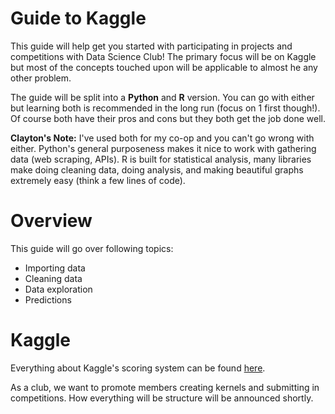 # Guide to Kaggle

This guide will help get you started with participating in projects and competitions with Data Science Club!
The primary focus will be on Kaggle but most of the concepts touched upon will be applicable to almost he any other problem.

The guide will be split into a **Python** and **R** version. You can go with either but learning both is recommended in the long run (focus on 1 first though!). Of course both have their pros and cons but they both get the job done well.

**Clayton's Note:** I've used both for my co-op and you can't go wrong with either. Python's general purposeness makes it nice to work with gathering data (web scraping, APIs). R is built for statistical analysis, many libraries make doing cleaning data, doing analysis, and making beautiful graphs extremely easy (think a few lines of code). 

# Overview
This guide will go over following topics:
- Importing data
- Cleaning data
- Data exploration
- Predictions

# Kaggle

Everything about Kaggle's scoring system can be found [here](https://www.kaggle.com/progression).

As a club, we want to promote members creating kernels and submitting in competitions. How everything will be structure will be announced shortly.